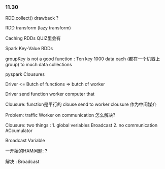 ### 11.30
RDD.collect() drawback ?

RDD transform (lazy transform)

Caching RDDs QUIZ里会有

Spark Key-Value RDDs

groupKey is not a good function : Ten key 1000 data each (都在一个机器上group) to much data collections

pyspark Clousures

Driver <= Butch of functions => butch of worker

Driver send function worker computer that

Clousure: function是平行的 clouse send to worker clousure 作为中间媒介

Problem: traffic Worker on communication 怎么解决? 

Clousure: two things : 1. global veriables Broadcast 2. no communication ACcumulator

Broadcast Variable

一开始的HAM问题: ?

解决 : Broadcast


